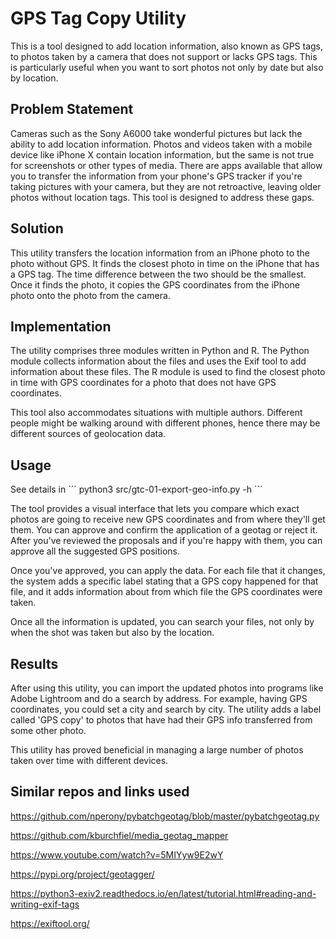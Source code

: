 # GPS Tag Copy Utility

This is a tool designed to add location information, also known as GPS tags, to photos taken by a camera that does not support or lacks GPS tags. This is particularly useful when you want to sort photos not only by date but also by location. 

## Problem Statement

Cameras such as the Sony A6000 take wonderful pictures but lack the ability to add location information. Photos and videos taken with a mobile device like iPhone X contain location information, but the same is not true for screenshots or other types of media. There are apps available that allow you to transfer the information from your phone's GPS tracker if you're taking pictures with your camera, but they are not retroactive, leaving older photos without location tags. This tool is designed to address these gaps.

## Solution

This utility transfers the location information from an iPhone photo to the photo without GPS. It finds the closest photo in time on the iPhone that has a GPS tag. The time difference between the two should be the smallest. Once it finds the photo, it copies the GPS coordinates from the iPhone photo onto the photo from the camera.

## Implementation

The utility comprises three modules written in Python and R. The Python module collects information about the files and uses the Exif tool to add information about these files. The R module is used to find the closest photo in time with GPS coordinates for a photo that does not have GPS coordinates.

This tool also accommodates situations with multiple authors. Different people might be walking around with different phones, hence there may be different sources of geolocation data.

## Usage

See details in
´´´
python3 src/gtc-01-export-geo-info.py -h
´´´

The tool provides a visual interface that lets you compare which exact photos are going to receive new GPS coordinates and from where they'll get them. You can approve and confirm the application of a geotag or reject it. After you've reviewed the proposals and if you're happy with them, you can approve all the suggested GPS positions.

Once you've approved, you can apply the data. For each file that it changes, the system adds a specific label stating that a GPS copy happened for that file, and it adds information about from which file the GPS coordinates were taken. 

Once all the information is updated, you can search your files, not only by when the shot was taken but also by the location. 

## Results

After using this utility, you can import the updated photos into programs like Adobe Lightroom and do a search by address. For example, having GPS coordinates, you could set a city and search by city. The utility adds a label called 'GPS copy' to photos that have had their GPS info transferred from some other photo. 

This utility has proved beneficial in managing a large number of photos taken over time with different devices. 


## Similar repos and links used
https://github.com/nperony/pybatchgeotag/blob/master/pybatchgeotag.py


https://github.com/kburchfiel/media_geotag_mapper


https://www.youtube.com/watch?v=5MIYyw9E2wY


https://pypi.org/project/geotagger/


https://python3-exiv2.readthedocs.io/en/latest/tutorial.html#reading-and-writing-exif-tags


https://exiftool.org/

